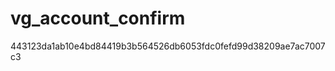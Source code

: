 vg_account_confirm
==================

443123da1ab10e4bd84419b3b564526db6053fdc0fefd99d38209ae7ac7007c3
